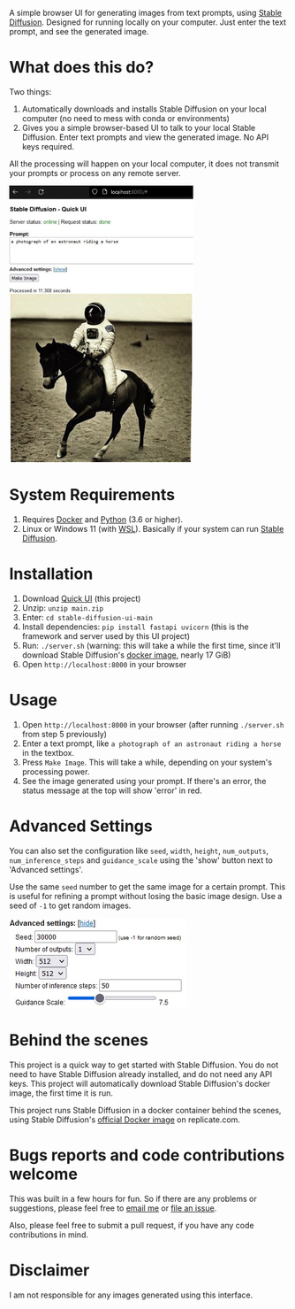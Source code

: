 A simple browser UI for generating images from text prompts, using [Stable Diffusion](https://replicate.com/stability-ai/stable-diffusion). Designed for running locally on your computer. Just enter the text prompt, and see the generated image.

# What does this do?
Two things:
1. Automatically downloads and installs Stable Diffusion on your local computer (no need to mess with conda or environments)
2. Gives you a simple browser-based UI to talk to your local Stable Diffusion. Enter text prompts and view the generated image. No API keys required.

All the processing will happen on your local computer, it does not transmit your prompts or process on any remote server.

![Screenshot of tool](shot-v1.jpg?raw=true)

# System Requirements
1. Requires [Docker](https://docs.docker.com/engine/install/) and [Python](https://www.python.org/downloads/) (3.6 or higher).
2. Linux or Windows 11 (with [WSL](https://docs.microsoft.com/en-us/windows/wsl/install)). Basically if your system can run [Stable Diffusion](https://replicate.com/stability-ai/stable-diffusion).

# Installation
1. Download [Quick UI](https://github.com/cmdr2/stable-diffusion-ui/archive/refs/heads/main.zip) (this project)
2. Unzip: `unzip main.zip`
3. Enter: `cd stable-diffusion-ui-main`
4. Install dependencies: `pip install fastapi uvicorn` (this is the framework and server used by this UI project)
5. Run: `./server.sh` (warning: this will take a while the first time, since it'll download Stable Diffusion's [docker image](https://replicate.com/stability-ai/stable-diffusion), nearly 17 GiB)
6. Open `http://localhost:8000` in your browser

# Usage
1. Open `http://localhost:8000` in your browser (after running `./server.sh` from step 5 previously)
2. Enter a text prompt, like `a photograph of an astronaut riding a horse` in the textbox.
3. Press `Make Image`. This will take a while, depending on your system's processing power.
4. See the image generated using your prompt. If there's an error, the status message at the top will show 'error' in red.

# Advanced Settings
You can also set the configuration like `seed`, `width`, `height`, `num_outputs`, `num_inference_steps` and `guidance_scale` using the 'show' button next to 'Advanced settings'.

Use the same `seed` number to get the same image for a certain prompt. This is useful for refining a prompt without losing the basic image design. Use a seed of `-1` to get random images.

![Screenshot of advanced settings](config-v1.jpg?raw=true)

# Behind the scenes
This project is a quick way to get started with Stable Diffusion. You do not need to have Stable Diffusion already installed, and do not need any API keys. This project will automatically download Stable Diffusion's docker image, the first time it is run.

This project runs Stable Diffusion in a docker container behind the scenes, using Stable Diffusion's [official Docker image](https://replicate.com/stability-ai/stable-diffusion) on replicate.com.

# Bugs reports and code contributions welcome
This was built in a few hours for fun. So if there are any problems or suggestions, please feel free to [email me](mailto:sd@cmdr2.org) or [file an issue](https://github.com/cmdr2/stable-diffusion-ui/issues/new).

Also, please feel free to submit a pull request, if you have any code contributions in mind.

# Disclaimer
I am not responsible for any images generated using this interface.